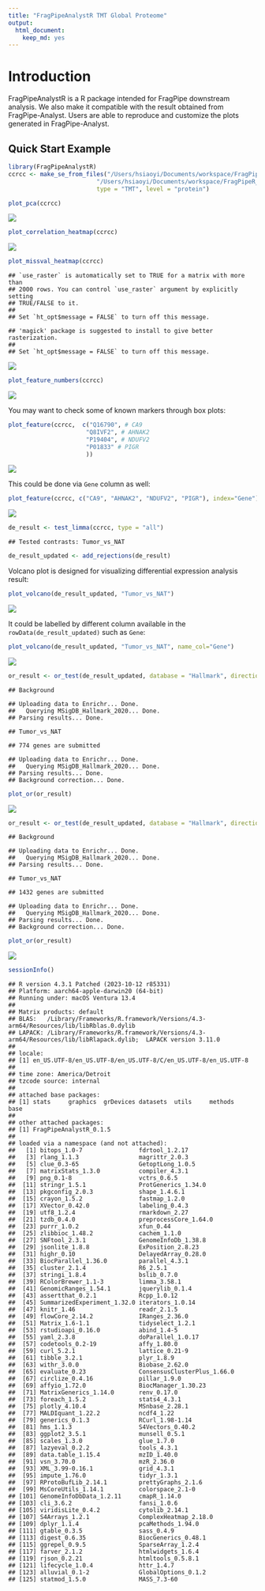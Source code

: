 ```yaml
---
title: "FragPipeAnalystR TMT Global Proteome"
output:
  html_document:
    keep_md: yes
---
```


# Introduction

FragPipeAnalystR is a R package intended for FragPipe downstream analysis. We also make it compatible with the result obtained from FragPipe-Analyst. Users are able to reproduce and customize the plots generated in FragPipe-Analyst.

## Quick Start Example

``` r
library(FragPipeAnalystR)
ccrcc <- make_se_from_files("/Users/hsiaoyi/Documents/workspace/FragPipeR_manuscript/data/TMT_4plex/abundance_protein_MD.tsv",
                         "/Users/hsiaoyi/Documents/workspace/FragPipeR_manuscript/data/TMT_4plex/experiment_annotation_clean.tsv",
                         type = "TMT", level = "protein")
```


``` r
plot_pca(ccrcc)
```

![](global_TMT_prot_tutorial_files/figure-html/unnamed-chunk-2-1.png)<!-- -->


``` r
plot_correlation_heatmap(ccrcc)
```

![](global_TMT_prot_tutorial_files/figure-html/unnamed-chunk-3-1.png)<!-- -->


``` r
plot_missval_heatmap(ccrcc)
```

```
## `use_raster` is automatically set to TRUE for a matrix with more than
## 2000 rows. You can control `use_raster` argument by explicitly setting
## TRUE/FALSE to it.
## 
## Set `ht_opt$message = FALSE` to turn off this message.
```

```
## 'magick' package is suggested to install to give better rasterization.
## 
## Set `ht_opt$message = FALSE` to turn off this message.
```

![](global_TMT_prot_tutorial_files/figure-html/unnamed-chunk-4-1.png)<!-- -->


``` r
plot_feature_numbers(ccrcc)
```

![](global_TMT_prot_tutorial_files/figure-html/unnamed-chunk-5-1.png)<!-- -->

You may want to check some of known markers through box plots:


``` r
plot_feature(ccrcc,  c("Q16790", # CA9
                      "Q8IVF2", # AHNAK2
                      "P19404", # NDUFV2
                      "P01833" # PIGR
                      ))
```

![](global_TMT_prot_tutorial_files/figure-html/unnamed-chunk-6-1.png)<!-- -->

This could be done via `Gene` column as well:


``` r
plot_feature(ccrcc, c("CA9", "AHNAK2", "NDUFV2", "PIGR"), index="Gene")
```

![](global_TMT_prot_tutorial_files/figure-html/unnamed-chunk-7-1.png)<!-- -->


``` r
de_result <- test_limma(ccrcc, type = "all")
```

```
## Tested contrasts: Tumor_vs_NAT
```

``` r
de_result_updated <- add_rejections(de_result)
```

Volcano plot is designed for visualizing differential expression analysis result:


``` r
plot_volcano(de_result_updated, "Tumor_vs_NAT")
```

![](global_TMT_prot_tutorial_files/figure-html/unnamed-chunk-9-1.png)<!-- -->

It could be labelled by different column available in the `rowData(de_result_updated)` such as `Gene`:


``` r
plot_volcano(de_result_updated, "Tumor_vs_NAT", name_col="Gene")
```

![](global_TMT_prot_tutorial_files/figure-html/unnamed-chunk-10-1.png)<!-- -->


``` r
or_result <- or_test(de_result_updated, database = "Hallmark", direction = "UP")
```

```
## Background
```

```
## Uploading data to Enrichr... Done.
##   Querying MSigDB_Hallmark_2020... Done.
## Parsing results... Done.
```

```
## Tumor_vs_NAT
```

```
## 774 genes are submitted
```

```
## Uploading data to Enrichr... Done.
##   Querying MSigDB_Hallmark_2020... Done.
## Parsing results... Done.
## Background correction... Done.
```

``` r
plot_or(or_result)
```

![](global_TMT_prot_tutorial_files/figure-html/unnamed-chunk-11-1.png)<!-- -->


``` r
or_result <- or_test(de_result_updated, database = "Hallmark", direction = "DOWN")
```

```
## Background
```

```
## Uploading data to Enrichr... Done.
##   Querying MSigDB_Hallmark_2020... Done.
## Parsing results... Done.
```

```
## Tumor_vs_NAT
```

```
## 1432 genes are submitted
```

```
## Uploading data to Enrichr... Done.
##   Querying MSigDB_Hallmark_2020... Done.
## Parsing results... Done.
## Background correction... Done.
```

``` r
plot_or(or_result)
```

![](global_TMT_prot_tutorial_files/figure-html/unnamed-chunk-12-1.png)<!-- -->


``` r
sessionInfo()
```

```
## R version 4.3.1 Patched (2023-10-12 r85331)
## Platform: aarch64-apple-darwin20 (64-bit)
## Running under: macOS Ventura 13.4
## 
## Matrix products: default
## BLAS:   /Library/Frameworks/R.framework/Versions/4.3-arm64/Resources/lib/libRblas.0.dylib 
## LAPACK: /Library/Frameworks/R.framework/Versions/4.3-arm64/Resources/lib/libRlapack.dylib;  LAPACK version 3.11.0
## 
## locale:
## [1] en_US.UTF-8/en_US.UTF-8/en_US.UTF-8/C/en_US.UTF-8/en_US.UTF-8
## 
## time zone: America/Detroit
## tzcode source: internal
## 
## attached base packages:
## [1] stats     graphics  grDevices datasets  utils     methods   base     
## 
## other attached packages:
## [1] FragPipeAnalystR_0.1.5
## 
## loaded via a namespace (and not attached):
##   [1] bitops_1.0-7                fdrtool_1.2.17             
##   [3] rlang_1.1.3                 magrittr_2.0.3             
##   [5] clue_0.3-65                 GetoptLong_1.0.5           
##   [7] matrixStats_1.3.0           compiler_4.3.1             
##   [9] png_0.1-8                   vctrs_0.6.5                
##  [11] stringr_1.5.1               ProtGenerics_1.34.0        
##  [13] pkgconfig_2.0.3             shape_1.4.6.1              
##  [15] crayon_1.5.2                fastmap_1.2.0              
##  [17] XVector_0.42.0              labeling_0.4.3             
##  [19] utf8_1.2.4                  rmarkdown_2.27             
##  [21] tzdb_0.4.0                  preprocessCore_1.64.0      
##  [23] purrr_1.0.2                 xfun_0.44                  
##  [25] zlibbioc_1.48.2             cachem_1.1.0               
##  [27] SNFtool_2.3.1               GenomeInfoDb_1.38.8        
##  [29] jsonlite_1.8.8              ExPosition_2.8.23          
##  [31] highr_0.10                  DelayedArray_0.28.0        
##  [33] BiocParallel_1.36.0         parallel_4.3.1             
##  [35] cluster_2.1.4               R6_2.5.1                   
##  [37] stringi_1.8.4               bslib_0.7.0                
##  [39] RColorBrewer_1.1-3          limma_3.58.1               
##  [41] GenomicRanges_1.54.1        jquerylib_0.1.4            
##  [43] assertthat_0.2.1            Rcpp_1.0.12                
##  [45] SummarizedExperiment_1.32.0 iterators_1.0.14           
##  [47] knitr_1.46                  readr_2.1.5                
##  [49] flowCore_2.14.2             IRanges_2.36.0             
##  [51] Matrix_1.6-1.1              tidyselect_1.2.1           
##  [53] rstudioapi_0.16.0           abind_1.4-5                
##  [55] yaml_2.3.8                  doParallel_1.0.17          
##  [57] codetools_0.2-19            affy_1.80.0                
##  [59] curl_5.2.1                  lattice_0.21-9             
##  [61] tibble_3.2.1                plyr_1.8.9                 
##  [63] withr_3.0.0                 Biobase_2.62.0             
##  [65] evaluate_0.23               ConsensusClusterPlus_1.66.0
##  [67] circlize_0.4.16             pillar_1.9.0               
##  [69] affyio_1.72.0               BiocManager_1.30.23        
##  [71] MatrixGenerics_1.14.0       renv_0.17.0                
##  [73] foreach_1.5.2               stats4_4.3.1               
##  [75] plotly_4.10.4               MSnbase_2.28.1             
##  [77] MALDIquant_1.22.2           ncdf4_1.22                 
##  [79] generics_0.1.3              RCurl_1.98-1.14            
##  [81] hms_1.1.3                   S4Vectors_0.40.2           
##  [83] ggplot2_3.5.1               munsell_0.5.1              
##  [85] scales_1.3.0                glue_1.7.0                 
##  [87] lazyeval_0.2.2              tools_4.3.1                
##  [89] data.table_1.15.4           mzID_1.40.0                
##  [91] vsn_3.70.0                  mzR_2.36.0                 
##  [93] XML_3.99-0.16.1             grid_4.3.1                 
##  [95] impute_1.76.0               tidyr_1.3.1                
##  [97] RProtoBufLib_2.14.1         prettyGraphs_2.1.6         
##  [99] MsCoreUtils_1.14.1          colorspace_2.1-0           
## [101] GenomeInfoDbData_1.2.11     cmapR_1.14.0               
## [103] cli_3.6.2                   fansi_1.0.6                
## [105] viridisLite_0.4.2           cytolib_2.14.1             
## [107] S4Arrays_1.2.1              ComplexHeatmap_2.18.0      
## [109] dplyr_1.1.4                 pcaMethods_1.94.0          
## [111] gtable_0.3.5                sass_0.4.9                 
## [113] digest_0.6.35               BiocGenerics_0.48.1        
## [115] ggrepel_0.9.5               SparseArray_1.2.4          
## [117] farver_2.1.2                htmlwidgets_1.6.4          
## [119] rjson_0.2.21                htmltools_0.5.8.1          
## [121] lifecycle_1.0.4             httr_1.4.7                 
## [123] alluvial_0.1-2              GlobalOptions_0.1.2        
## [125] statmod_1.5.0               MASS_7.3-60
```
